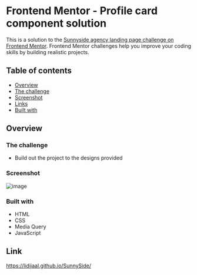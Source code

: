 # Frontend Mentor - Profile card component solution

This is a solution to the [Sunnyside agency landing page challenge on Frontend Mentor](https://www.frontendmentor.io/challenges/sunnyside-agency-landing-page-7yVs3B6ef). Frontend Mentor challenges help you improve your coding skills by building realistic projects. 

## Table of contents

- [Overview](#overview)
 - [The challenge](#the-challenge)
 - [Screenshot](#screenshot)
 - [Links](#links)
- [Built with](#built-with)

## Overview

### The challenge

- Build out the project to the designs provided

### Screenshot

![image](https://user-images.githubusercontent.com/80312870/126895552-685c4c4f-bc14-4938-8a5f-778ce45a859a.png)


### Built with

- HTML
- CSS
- Media Query
- JavaScript

## Link

https://lidijaal.github.io/SunnySide/
